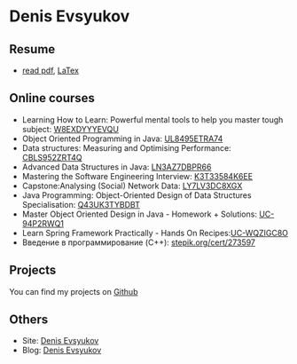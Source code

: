 # Denis Evsyukov

## Resume

- [read pdf](Resume/Denis_Evsyukov.pdf), [LaTex](Resume/Denis_Evsyukov.tex)

## Online courses

- Learning How to Learn: Powerful mental tools to help you master tough subject: [W8EXDYYYEVQU](https://www.coursera.org/account/accomplishments/verify/W8EXDYYYEVQU)
- Object Oriented Programming in Java: [UL8495ETRA74](https://www.coursera.org/account/accomplishments/verify/UL8495ETRA74)
- Data structures: Measuring and Optimising Performance: [CBLS952ZRT4Q](https://www.coursera.org/account/accomplishments/verify/CBLS952ZRT4Q)
- Advanced Data Structures in Java: [LN3AZ7DBPR66](https://www.coursera.org/account/accomplishments/verify/LN3AZ7DBPR66)
- Mastering the Software Engineering Interview: [K3T33584K6EE](https://www.coursera.org/account/accomplishments/verify/K3T33584K6EE)
- Capstone:Analysing (Social) Network Data: [LY7LV3DC8XGX](https://www.coursera.org/account/accomplishments/verify/LY7LV3DC8XGX)
- Java Programming: Object-Oriented Design of Data Structures Specialisation: [Q43UK3TYBDBT](https://www.coursera.org/account/accomplishments/specialization/Q43UK3TYBDBT)
- Master Object Oriented Design in Java \- Homework + Solutions: [UC-94P2RWQ1](https://www.udemy.com/certificate/UC-94P2RWQ1/)
- Learn Spring Framework Practically \- Hands On Recipes:[UC-WQZIGC8O](https://www.udemy.com/certificate/UC-WQZIGC8O/)
- Введение в программирование (C++): [stepik.org/cert/273597](https://stepik.org/cert/273597)

## Projects

You can find my projects on [Github](https://github.com/juev)

## Others

- Site: [Denis Evsyukov](https://denis.evsyukov.org)
- Blog: [Denis Evsyukov](https://www.juev.org)
